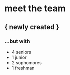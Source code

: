 # meet the team
## { newly created }
### ...but with

- 4 seniors
- 1 junior
- 2 sophomores
- 1 freshman



